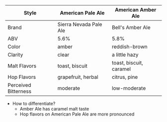Style | American Pale Ale | American Amber Ale
--|--|--
Brand | Sierra Nevada Pale Ale | Bell's Amber Ale
ABV | 5.6% | 5.8%
Color | amber | reddish-brown
Clarity | clear | a little hazy
Malt Flavors | toast, biscuit | toast, biscuit, caramel
Hop Flavors | grapefruit, herbal | citrus, pine
Perceived Bitterness | moderate | low-moderate

- How to differentiate?
	- Amber Ale has caramel malt taste
	- Hop flavors on American Pale Ale are more pronounced
